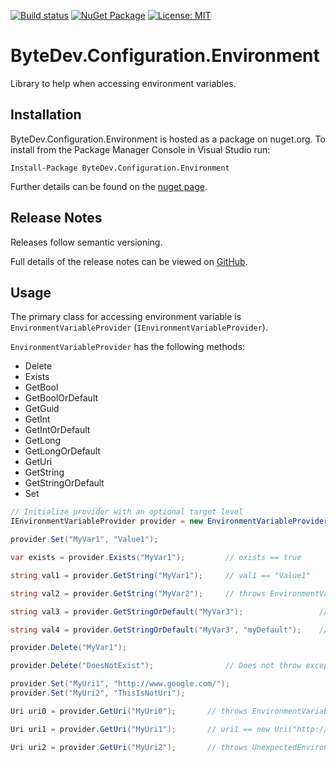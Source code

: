 [![Build status](https://ci.appveyor.com/api/projects/status/github/bytedev/ByteDev.Configuration.Environment?branch=master&svg=true)](https://ci.appveyor.com/project/bytedev/ByteDev-Configuration-Environment/branch/master)
[![NuGet Package](https://img.shields.io/nuget/v/ByteDev.Configuration.Environment.svg)](https://www.nuget.org/packages/ByteDev.Configuration.Environment)
[![License: MIT](https://img.shields.io/badge/License-MIT-green.svg)](https://github.com/ByteDev/ByteDev.Configuration.Environment/blob/master/LICENSE)

# ByteDev.Configuration.Environment

Library to help when accessing environment variables.

## Installation

ByteDev.Configuration.Environment is hosted as a package on nuget.org.  To install from the Package Manager Console in Visual Studio run:

`Install-Package ByteDev.Configuration.Environment`

Further details can be found on the [nuget page](https://www.nuget.org/packages/ByteDev.Configuration.Environment/).

## Release Notes

Releases follow semantic versioning.

Full details of the release notes can be viewed on [GitHub](https://github.com/ByteDev/ByteDev.Configuration.Environment/blob/master/docs/RELEASE-NOTES.md).

## Usage

The primary class for accessing environment variable is `EnvironmentVariableProvider` (`IEnvironmentVariableProvider`).

`EnvironmentVariableProvider` has the following methods:
- Delete
- Exists
- GetBool
- GetBoolOrDefault
- GetGuid
- GetInt
- GetIntOrDefault
- GetLong
- GetLongOrDefault
- GetUri
- GetString
- GetStringOrDefault
- Set

```csharp
// Initialize provider with an optional target level
IEnvironmentVariableProvider provider = new EnvironmentVariableProvider(EnvironmentVariableTarget.Process);
```

```csharp
provider.Set("MyVar1", "Value1");

var exists = provider.Exists("MyVar1");         // exists == true

string val1 = provider.GetString("MyVar1");     // val1 == "Value1"

string val2 = provider.GetString("MyVar2");     // throws EnvironmentVariableNotExistException

string val3 = provider.GetStringOrDefault("MyVar3");                 // val3 == null

string val4 = provider.GetStringOrDefault("MyVar3", "myDefault");    // val3 == "myDefault"

provider.Delete("MyVar1");

provider.Delete("DoesNotExist");                // Does not throw exception
```

```csharp
provider.Set("MyUri1", "http://www.google.com/");
provider.Set("MyUri2", "ThisIsNotUri");

Uri uri0 = provider.GetUri("MyUri0");       // throws EnvironmentVariableNotExistException

Uri uri1 = provider.GetUri("MyUri1");       // uri1 == new Uri("http://www.google.com/")

Uri uri2 = provider.GetUri("MyUri2");       // throws UnexpectedEnvironmentVariableTypeException
```

